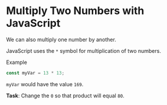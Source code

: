 # Multiply Two Numbers with JavaScript

We can also multiply one number by another.

JavaScript uses the `*` symbol for multiplication of two numbers.

Example

```javascript
const myVar = 13 * 13;
```

`myVar` would have the value `169`.

**Task**: Change the `0` so that product will equal `80`.
